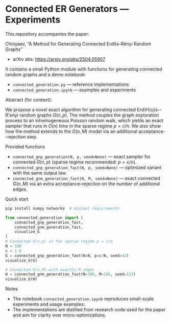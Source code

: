# Connected ER Generators — Experiments

This repository accompanies the paper:

Chinyaev, “A Method for Generating Connected Erdős–Rényi Random Graphs”

- arXiv abs: https://arxiv.org/abs/2504.05907

It contains a small Python module with functions for generating connected random graphs and a demo notebook:
- `connected_generation.py` — reference implementations
- `connected_generation.ipynb` — examples and experiments

Abstract (for context):

We propose a novel exact algorithm for generating connected Erd\H{o}s--R\'enyi random graphs $G(n,p)$. The method couples the graph exploration process to an inhomogeneous Poisson random walk, which yields an exact sampler that runs in $O(n)$ time in the sparse regime $p=c/n$. We also show how the method extends to the $G(n,M)$ model via an additional acceptance--rejection step.

Provided functions

- `connected_gnp_generation(N, p, seed=None)` — exact sampler for connected $G(n,p)$ (sparse regime recommended: $p=c/n$).
- `connected_gnp_generation_fast(N, p, seed=None)` — optimized variant with the same output law.
- `connected_gnm_generation_fast(N, M, seed=None)` — exact connected $G(n,M)$ via an extra acceptance–rejection on the number of additional edges.

Quick start

```bash
pip install numpy networkx  # minimal requirements
```

```python
from connected_generation import (
    connected_gnp_generation_fast,
    connected_gnm_generation_fast,
    visualize_G
)
# Connected G(n,p) in the sparse regime p = c/n
N = 100
c = 1.0
G = connected_gnp_generation_fast(N=N, p=c/N, seed=42)
visualize_G(G)

# Connected G(n,M) with exactly M edges
H = connected_gnm_generation_fast(N=100, M=105, seed=123)
visualize_G(H)
```

Notes

- The notebook `connected_generation.ipynb` reproduces small-scale experiments and usage examples.
- The implementations are distilled from research code used for the paper and aim for clarity over micro-optimizations.
